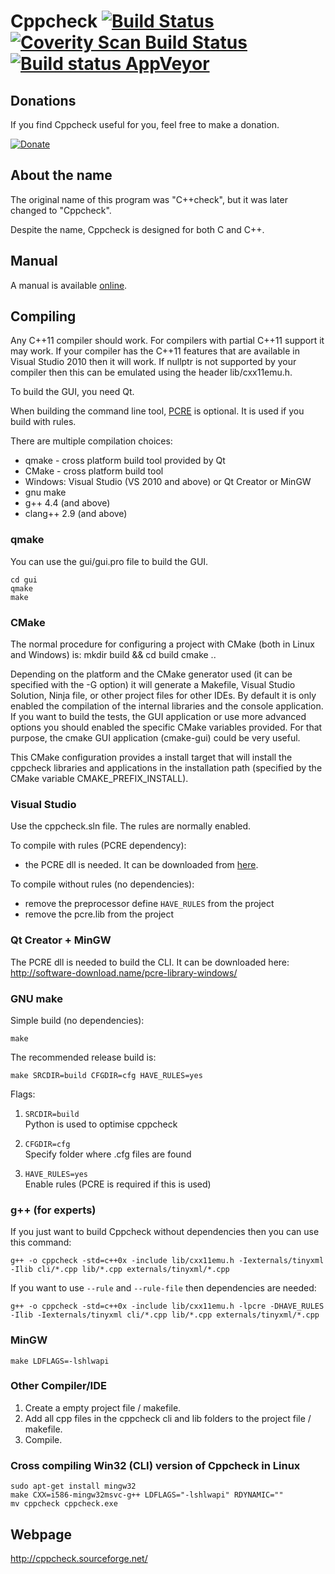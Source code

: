 # Cppcheck [![Build Status](https://travis-ci.org/danmar/cppcheck.svg?branch=master)](https://travis-ci.org/danmar/cppcheck) [![Coverity Scan Build Status](https://scan.coverity.com/projects/512/badge.svg)](https://scan.coverity.com/projects/512) [![Build status AppVeyor](https://ci.appveyor.com/api/projects/status/y242bl0lc5chu6j1?svg=true)](https://ci.appveyor.com/project/danmar/cppcheck)

## Donations

If you find Cppcheck useful for you, feel free to make a donation.

[![Donate](http://pledgie.com/campaigns/4127.png)](http://pledgie.com/campaigns/4127)

## About the name

The original name of this program was "C++check", but it was later changed to "Cppcheck".

Despite the name, Cppcheck is designed for both C and C++.

## Manual

A manual is available [online](http://cppcheck.sourceforge.net/manual.pdf).

## Compiling

Any C++11 compiler should work. For compilers with partial C++11 support it may work. If your compiler has the C++11 features that are available in Visual Studio 2010 then it will work. If nullptr is not supported by your compiler then this can be emulated using the header lib/cxx11emu.h.

To build the GUI, you need Qt.

When building the command line tool, [PCRE](http://www.pcre.org/) is optional. It is used if you build with rules.

There are multiple compilation choices:
* qmake - cross platform build tool provided by Qt
* CMake - cross platform build tool
* Windows: Visual Studio (VS 2010 and above) or Qt Creator or MinGW
* gnu make
* g++ 4.4 (and above)
* clang++ 2.9 (and above)

### qmake

You can use the gui/gui.pro file to build the GUI.

```shell
cd gui
qmake
make
```

### CMake

The normal procedure for configuring a project with CMake (both in Linux and Windows) is:
mkdir build && cd build
cmake ..

Depending on the platform and the CMake generator used (it can be specified with the -G option) it
will generate a Makefile, Visual Studio Solution, Ninja file, or other project files for other IDEs.
By default it is only enabled the compilation of the internal libraries and the console application.
If you want to build the tests, the GUI application or use more advanced options you should enabled
the specific CMake variables provided. For that purpose, the cmake GUI application (cmake-gui) could
be very useful.

This CMake configuration provides a install target that will install the cppcheck libraries and
applications in the installation path (specified by the CMake variable CMAKE_PREFIX_INSTALL).

### Visual Studio

Use the cppcheck.sln file. The rules are normally enabled.

To compile with rules (PCRE dependency):
* the PCRE dll is needed. It can be downloaded from [here](http://cppcheck.sourceforge.net/pcre-8.10-vs.zip).

To compile without rules (no dependencies):
* remove the preprocessor define `HAVE_RULES` from the project
* remove the pcre.lib from the project

### Qt Creator + MinGW

The PCRE dll is needed to build the CLI. It can be downloaded here:
http://software-download.name/pcre-library-windows/

### GNU make

Simple build (no dependencies):

```shell
make
```

The recommended release build is:

```shell
make SRCDIR=build CFGDIR=cfg HAVE_RULES=yes
```

Flags:

1.  `SRCDIR=build`  
    Python is used to optimise cppcheck

2.  `CFGDIR=cfg`  
    Specify folder where .cfg files are found

3.  `HAVE_RULES=yes`  
    Enable rules (PCRE is required if this is used)

### g++ (for experts)

If you just want to build Cppcheck without dependencies then you can use this command:

```shell
g++ -o cppcheck -std=c++0x -include lib/cxx11emu.h -Iexternals/tinyxml -Ilib cli/*.cpp lib/*.cpp externals/tinyxml/*.cpp
```

If you want to use `--rule` and `--rule-file` then dependencies are needed:

```shell
g++ -o cppcheck -std=c++0x -include lib/cxx11emu.h -lpcre -DHAVE_RULES -Ilib -Iexternals/tinyxml cli/*.cpp lib/*.cpp externals/tinyxml/*.cpp
```

### MinGW

```shell
make LDFLAGS=-lshlwapi
```

### Other Compiler/IDE

1. Create a empty project file / makefile.
2. Add all cpp files in the cppcheck cli and lib folders to the project file / makefile.
3. Compile.

### Cross compiling Win32 (CLI) version of Cppcheck in Linux

```shell
sudo apt-get install mingw32
make CXX=i586-mingw32msvc-g++ LDFLAGS="-lshlwapi" RDYNAMIC=""
mv cppcheck cppcheck.exe
```

## Webpage

http://cppcheck.sourceforge.net/
